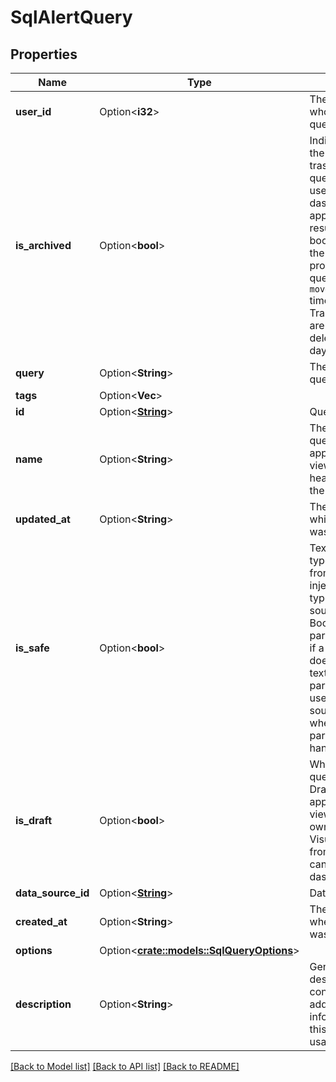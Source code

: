 # SqlAlertQuery

## Properties

Name | Type | Description | Notes
------------ | ------------- | ------------- | -------------
**user_id** | Option<**i32**> | The ID of the user who created this query. | [optional]
**is_archived** | Option<**bool**> | Indicates whether the query is trashed. Trashed queries can't be used in dashboards, or appear in search results. If this boolean is `true`, the `options` property for this query includes a `moved_to_trash_at` timestamp. Trashed queries are permanently deleted after 30 days. | [optional]
**query** | Option<**String**> | The text of the query to be run. | [optional]
**tags** | Option<**Vec<String>**> |  | [optional]
**id** | Option<[**String**](String.md)> | Query ID. | [optional]
**name** | Option<**String**> | The title of this query that appears in list views, widget headings, and on the query page. | [optional]
**updated_at** | Option<**String**> | The timestamp at which this query was last updated. | [optional]
**is_safe** | Option<**bool**> | Text parameter types are not safe from SQL injection for all types of data source. Set this Boolean parameter to `true` if a query either does not use any text type parameters or uses a data source type where text type parameters are handled safely. | [optional]
**is_draft** | Option<**bool**> | Whether the query is a draft. Draft queries only appear in list views for their owners. Visualizations from draft queries cannot appear on dashboards. | [optional]
**data_source_id** | Option<[**String**](String.md)> | Data source ID. | [optional]
**created_at** | Option<**String**> | The timestamp when this query was created. | [optional]
**options** | Option<[**crate::models::SqlQueryOptions**](SqlQueryOptions.md)> |  | [optional]
**description** | Option<**String**> | General description that conveys additional information about this query such as usage notes. | [optional]

[[Back to Model list]](../README.md#documentation-for-models) [[Back to API list]](../README.md#documentation-for-api-endpoints) [[Back to README]](../README.md)


